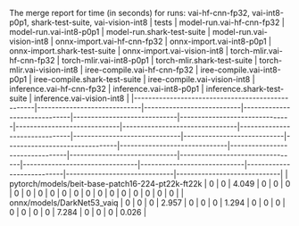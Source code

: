 The merge report for time (in seconds) for runs: vai-hf-cnn-fp32, vai-int8-p0p1, shark-test-suite, vai-vision-int8
| tests                                            |   model-run.vai-hf-cnn-fp32 |   model-run.vai-int8-p0p1 |   model-run.shark-test-suite |   model-run.vai-vision-int8 |   onnx-import.vai-hf-cnn-fp32 |   onnx-import.vai-int8-p0p1 |   onnx-import.shark-test-suite |   onnx-import.vai-vision-int8 |   torch-mlir.vai-hf-cnn-fp32 |   torch-mlir.vai-int8-p0p1 |   torch-mlir.shark-test-suite |   torch-mlir.vai-vision-int8 |   iree-compile.vai-hf-cnn-fp32 |   iree-compile.vai-int8-p0p1 |   iree-compile.shark-test-suite |   iree-compile.vai-vision-int8 |   inference.vai-hf-cnn-fp32 |   inference.vai-int8-p0p1 |   inference.shark-test-suite |   inference.vai-vision-int8 |
|--------------------------------------------------|-----------------------------|---------------------------|------------------------------|-----------------------------|-------------------------------|-----------------------------|--------------------------------|-------------------------------|------------------------------|----------------------------|-------------------------------|------------------------------|--------------------------------|------------------------------|---------------------------------|--------------------------------|-----------------------------|---------------------------|------------------------------|-----------------------------|
| pytorch/models/beit-base-patch16-224-pt22k-ft22k |                           0 |                         0 |                        4.049 |                       0     |                             0 |                           0 |                              0 |                         0     |                            0 |                          0 |                             0 |                            0 |                              0 |                            0 |                               0 |                          0     |                           0 |                         0 |                            0 |                       0     |
| onnx/models/DarkNet53_vaiq                       |                           0 |                         0 |                        0     |                       2.957 |                             0 |                           0 |                              0 |                         1.294 |                            0 |                          0 |                             0 |                            0 |                              0 |                            0 |                               0 |                          7.284 |                           0 |                         0 |                            0 |                       0.026 |
